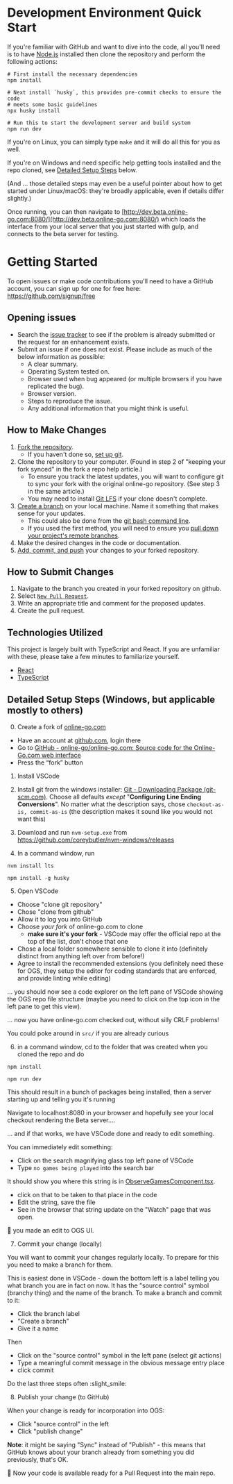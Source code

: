 # Development Environment Quick Start

If you're familiar with GitHub and want to dive into the code, all you'll need is
to have [Node.js](https://nodejs.org/) installed then clone the repository and perform
the following actions:

```
# First install the necessary dependencies
npm install

# Next install `husky`, this provides pre-commit checks to ensure the code
# meets some basic guidelines
npx husky install

# Run this to start the development server and build system
npm run dev
```

If you're on Linux, you can simply type `make` and it will do all this for you as well.

If you're on Windows and need specific help getting tools installed and the repo cloned, see [Detailed Setup Steps](#detailed-setup-steps-windows-but-applicable-mostly-to-others) below.

(And ... those detailed steps may even be a useful pointer about how to get started under Linux/macOS: they're broadly applicable, even if details differ slightly.)

Once running, you can then navigate to [http://dev.beta.online-go.com:8080/](http://dev.beta.online-go.com:8080/)
which loads the interface from your local server that you just started with gulp, and
connects to the beta server for testing.

# Getting Started

To open issues or make code contributions you'll need to have a GitHub account, you can sign up for one for free here: https://github.com/signup/free

## Opening issues

-   Search the [issue tracker](https://github.com/online-go/online-go.com/issues) to see if the problem is already submitted or the request for an enhancement exists.
-   Submit an issue if one does not exist. Please include as much of the below information as possible:
    -   A clear summary.
    -   Operating System tested on.
    -   Browser used when bug appeared (or multiple browsers if you have replicated the bug).
    -   Browser version.
    -   Steps to reproduce the issue.
    -   Any additional information that you might think is useful.

## How to Make Changes

1. [Fork the repository](https://help.github.com/articles/fork-a-repo/).
    - If you haven't done so, [set up git](https://help.github.com/articles/set-up-git/).
2. Clone the repository to your computer. (Found in step 2 of "keeping your fork synced" in the fork a repo help article.)
    - To ensure you track the latest updates, you will want to configure git to sync your fork with the original online-go repository. (See step 3 in the same article.)
    - You may need to install [Git LFS](https://git-lfs.github.com/) if your clone doesn't complete.
3. [Create a branch](https://help.github.com/articles/creating-and-deleting-branches-within-your-repository/) on your local machine. Name it something that makes sense for your updates.
    - This could also be done from the [git bash command line](https://github.com/Kunena/Kunena-Forum/wiki/Create-a-new-branch-with-git-and-manage-branches).
    - If you used the first method, you will need to ensure you [pull down your project's remote branches](https://stackify.com/git-checkout-remote-branch/).
4. Make the desired changes in the code or documentation.
5. [Add, commit, and push](https://help.github.com/articles/adding-a-file-to-a-repository-using-the-command-line/) your changes to your forked repository.

## How to Submit Changes

1. Navigate to the branch you created in your forked repository on github.
2. Select [`New Pull Request`](https://help.github.com/articles/creating-a-pull-request/).
3. Write an appropriate title and comment for the proposed updates.
4. Create the pull request.

## Technologies Utilized

This project is largely built with TypeScript and React. If you are unfamiliar with these, please take a few minutes to familiarize yourself.

-   [React](https://reactjs.org/)
-   [TypeScript](https://www.typescriptlang.org/)

## Detailed Setup Steps (Windows, but applicable mostly to others)

0. Create a fork of [online-go.com](http://online-go.com/)

-   Have an account at [github.com](http://github.com/), login there
-   Go to [GitHub - online-go/online-go.com: Source code for the Online-Go.com web interface](https://github.com/online-go/online-go.com)
-   Press the “fork” button

1. Install VSCode

2. Install git from the windows installer: [Git - Downloading Package (git-scm.com)](https://git-scm.com/download/win).
   Choose all defaults _except_ "**Configuring Line Ending Conversions**".
   No matter what the description says, chose `checkout-as-is, commit-as-is` (the description makes it sound like you would not want this)
3. Download and run `nvm-setup.exe` from https://github.com/coreybutler/nvm-windows/releases
4. In a command window, run

`nvm install lts`

`npm install -g husky`

5. Open VSCode

-   Choose "clone git repository"
-   Chose "clone from github"
-   Allow it to log you into GitHub
-   Choose _your fork_ of online-go.com to clone
    -   **make sure it's your fork** - VSCode may offer the official repo at the top of the list, don't chose that one
-   Chose a local folder somewhere sensible to clone it into (definitely distinct from anything left over from before!)
-   Agree to install the recommended extensions
    (you definitely need these for OGS, they setup the editor for coding standards that are enforced, and provide linting while editing)

... you should now see a code explorer on the left pane of VSCode showing the OGS repo file structure (maybe you need to click on the top icon in the left pane to get this view).

... now you have online-go.com checked out, without silly CRLF problems!

You could poke around in `src/` if you are already curious

6. in a command window, cd to the folder that was created when you cloned the repo and do

`npm install`

`npm run dev`

This should result in a bunch of packages being installed, then a server starting up and telling you it's running

Navigate to localhost:8080 in your browser and hopefully see your local checkout rendering the Beta server....

... and if that works, we have VSCode done and ready to edit something.

You can immediately edit something:

-   Click on the search magnifying glass top left pane of VSCode
-   Type `no games being played` into the search bar

It should show you where this string is in [ObserveGamesComponent.tsx](src/components/ObserveGamesComponent/ObserveGamesComponent.tsx).

-   click on that to be taken to that place in the code
-   Edit the string, save the file
-   See in the browser that string update on the "Watch" page that was open.

:tada: you made an edit to OGS UI.

7.  Commit your change (locally)

You will want to commit your changes regularly locally. To prepare for this you need to make a branch for them.

This is easiest done in VSCode - down the bottom left is a label telling you what branch you are in fact on now. It has the "source control" symbol (branchy thing) and the name of the branch. To make a branch and commit to it:

-   Click the branch label
-   "Create a branch"
-   Give it a name

Then

-   Click on the "source control" symbol in the left pane (select git actions)
-   Type a meaningful commit message in the obvious message entry place
-   click commit

Do the last three steps often :slight_smile:

8. Publish your change (to GitHub)

When your change is ready for incorporation into OGS:

-   Click "source control" in the left
-   Click "publish change"

**Note**: it might be saying "Sync" instead of "Publish" - this means that GitHub knows about your branch already from something you did previously, that's OK.

🎉 Now your code is available ready for a Pull Request into the main repo.
